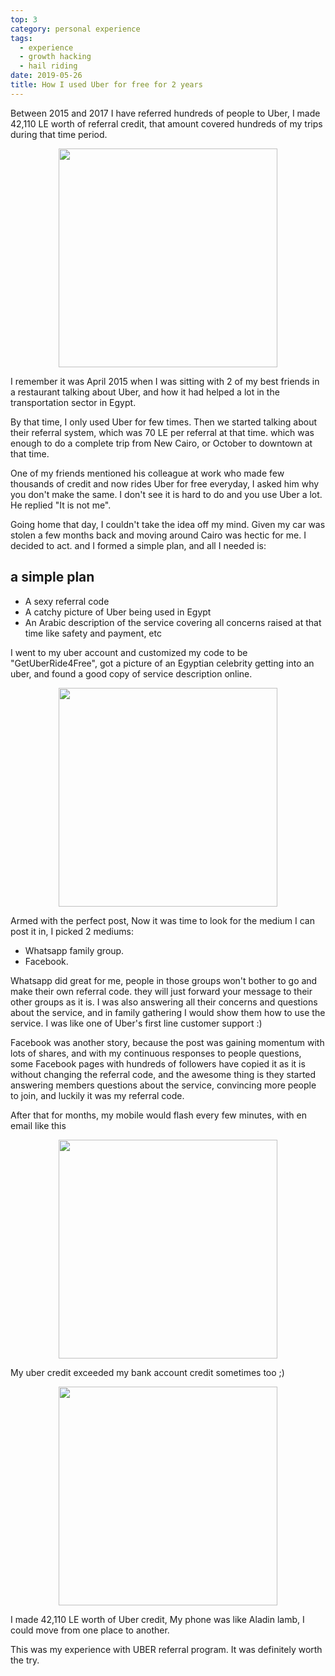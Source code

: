 ```yaml
---
top: 3
category: personal experience
tags:
  - experience
  - growth hacking
  - hail riding
date: 2019-05-26
title: How I used Uber for free for 2 years
---
```

<span dir=rtl><social-share :networks="['email', 'facebook', 'twitter', 'linkedin']" /></span>
Between 2015 and 2017 I have referred hundreds of people to Uber, I made 42,110 LE worth of referral credit, that amount covered hundreds of my trips during that time period. 
<!-- more -->

<div style="text-align: center;"><img src="/assets/img/i-user-uber-for-free-for-two-years/uber-logo.jpg" width=350></div>


I remember it was April 2015 when I was sitting with 2 of my best friends in a restaurant talking about Uber, and how it had helped a lot in the transportation sector in Egypt. 



By that time, I only used Uber for few times. Then we started talking about their referral system, which was 70 LE per referral at that time. which was enough to do a complete trip from New Cairo, or October to downtown at that time.



One of my friends mentioned his colleague at work who made few thousands of credit and now rides Uber for free everyday, I asked him why you don't make the same. I don't see it is hard to do and you use Uber a lot. He replied "It is not me".



Going home that day, I couldn't take the idea off my mind. Given my car was stolen a few months back and moving around Cairo was hectic for me. I decided to act. and I formed a simple plan, and all I needed is:

## a simple plan

- A sexy referral code
- A catchy picture of Uber being used in Egypt
- An Arabic description of the service covering all concerns raised at that time like safety and payment, etc

I went to my uber account and customized my code to be "GetUberRide4Free", got a picture of an Egyptian celebrity getting into an uber, and found a good copy of service description online.

<div style="text-align: center;"><img src="/assets/img/i-user-uber-for-free-for-two-years/image-1.jpg" width=350></div>


Armed with the perfect post, Now it was time to look for the medium I can post it in, I picked 2 mediums:

- Whatsapp family group.
- Facebook.

Whatsapp did great for me, people in those groups won't bother to go and make their own referral code. they will just forward your message to their other groups as it is. I was also answering all their concerns and questions about the service, and in family gathering I would show them how to use the service. I was like one of Uber's first line customer support :)

Facebook was another story, because the post was gaining momentum with lots of shares, and with my continuous responses to people questions, some Facebook pages with hundreds of followers have copied it as it is without changing the referral code, and the awesome thing is they started answering members questions about the service, convincing more people to join, and luckily it was my referral code. 








After that for months, my mobile would flash every few minutes, with en email like this


<div style="text-align: center;"><img src="/assets/img/i-user-uber-for-free-for-two-years/image-2.png" width=350></div>



My uber credit exceeded my bank account credit sometimes too ;)


<div style="text-align: center;"><img src="/assets/img/i-user-uber-for-free-for-two-years/image-3.jpg" width=350></div>



I made 42,110 LE worth of Uber credit, My phone was like Aladin lamb, I could move from one place to another.



This was my experience with UBER referral program. It was definitely worth the try.
